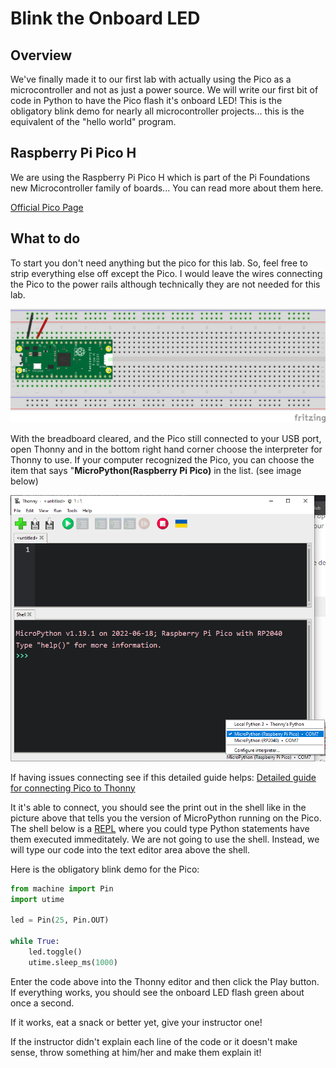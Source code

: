 # Blink the Onboard LED

## Overview

We've finally made it to our first lab with actually using the Pico as a microcontroller and not as just a power source.  We will write our first bit of code in Python to have the Pico flash it's onboard LED!  This is the obligatory blink demo for nearly all microcontroller projects... this is the equivalent of the "hello world" program.

## Raspberry Pi Pico H

We are using the Raspberry Pi Pico H which is part of the Pi Foundations new Microcontroller family of boards... You can read more about them here.

[Official Pico Page](https://www.raspberrypi.com/products/raspberry-pi-pico/)

 ## What to do

To start you don't need anything but the pico for this lab.  So, feel free to strip everything else off except the Pico. I would leave the wires connecting the Pico to the power rails although technically they are not needed for this lab.

![Blink Diagram](/images/6_blink_bb.png)

With the breadboard cleared, and the Pico still connected to your USB port, open Thonny and in the bottom right hand corner choose the interpreter for Thonny to use.  If your computer recognized the Pico, you can choose the item that says "**MicroPython(Raspberry Pi Pico)** in the list. (see image below)

![Thonny Select Pico](/images/thonny_pico.PNG)

If having issues connecting see if this detailed guide helps: 
[Detailed guide for connecting Pico to Thonny](https://microcontrollerslab.com/getting-started-raspberry-pi-pico-thonny-ide/)


It it's able to connect, you should see the print out in the shell like in the picture above that tells you the version of MicroPython running on the Pico.
The shell below is a [REPL](https://pythonprogramminglanguage.com/repl/) where you could type Python statements have them executed immeditately.  We are not going to use the shell.  Instead, we will type our code into the text editor area above the shell.

Here is the obligatory blink demo for the Pico:

``` Python
from machine import Pin
import utime

led = Pin(25, Pin.OUT)

while True:
    led.toggle()
    utime.sleep_ms(1000)
```
Enter the code above into the Thonny editor and then click the Play button.
If everything works, you should see the onboard LED flash green about once a second.

If it works, eat a snack or better yet, give your instructor one!

If the instructor didn't explain each line of the code or it doesn't make sense, throw something at him/her and make them explain it!

